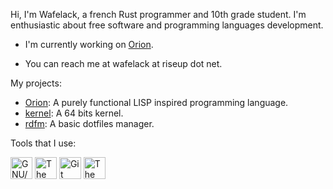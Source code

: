 Hi, I'm Wafelack, a french Rust programmer and 10th grade student. I'm enthusiastic about free software and programming languages development.

- I'm currently working on [Orion](https://github.com/orion-lang/orion).

- You can reach me at wafelack at riseup dot net.

My projects:
- [Orion](https://github.com/orion-lang/orion): A purely functional LISP inspired programming language.
- [kernel](https://github.com/Wafelack/kernel): A 64 bits kernel.
- [rdfm](https://github.com/Wafelack/rdfm): A basic dotfiles manager.

Tools that I use:

<a href="https://gnu.org"><img height="35px" src="https://www.gnu.org/graphics/heckert_gnu.transp.small.png" title="GNU/Linux"></a>&nbsp;<a href="https://rust-lang.org"><img height="35px" src="https://upload.wikimedia.org/wikipedia/commons/thumb/d/d5/Rust_programming_language_black_logo.svg/1024px-Rust_programming_language_black_logo.svg.png" title="The Rust programming language"></a>&nbsp;<a href="https://git-scm.com"><img height="35px" src="https://git-scm.com/images/logo@2x.png" title="Git"></a>&nbsp;<a href="https://www.vim.org/"><img height="35px" src="https://www.vim.org/images/vim32x32.gif" title="The Vim editor"></a>
